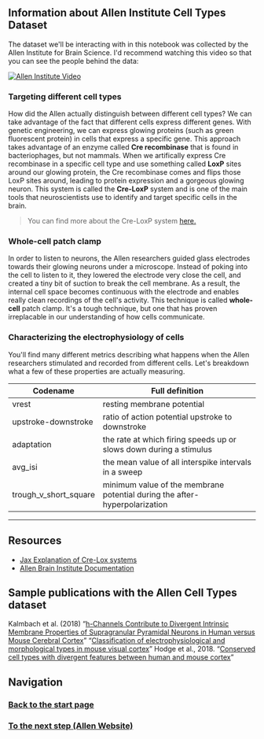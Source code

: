 ## Information about Allen Institute Cell Types Dataset
The dataset we'll be interacting with in this notebook was collected by the Allen Institute for Brain Science. I'd recommend watching this video so that you can see the people behind the data:

[![Allen Institute Video](http://img.youtube.com/vi/1GWyjxzxqII/0.jpg)](https://www.youtube.com/watch?v=1GWyjxzxqII "Allen Cell Types Database: Understanding the fundamental building blocks of the brain")

### Targeting different cell types
How did the Allen actually distinguish between different cell types? We can take advantage of the fact that different cells express different genes. With genetic engineering, we can express glowing proteins (such as green fluorescent protein) in cells that express a specific gene. This approach takes advantage of an enzyme called <b>Cre recombinase</b> that is found in bacteriophages, but not mammals. When we artifically express Cre recombinase in a specific cell type and use something called <b>LoxP</b> sites around our glowing protein, the Cre recombinase comes and flips those LoxP sites around, leading to protein expression and a gorgeous glowing neuron. This system is called the <b>Cre-LoxP</b> system and is one of the main tools that neuroscientists use to identify and target specific cells in the brain.

> You can find more about the Cre-LoxP system <a href="https://www.jax.org/news-and-insights/2006/may/the-cre-lox-and-flp-frt-systems">here.</a>

### Whole-cell patch clamp
In order to listen to neurons, the Allen researchers guided glass electrodes towards their glowing neurons under a microscope. Instead of poking into the cell to listen to it, they lowered the electrode very close the cell, and created a tiny bit of suction to break the cell membrane. As a result, the internal cell space becomes continuous with the electrode and enables really clean recordings of the cell's activity. This technique is called <b>whole-cell</b> patch clamp. It's a tough technique, but one that has proven irreplacable in our understanding of how cells communicate.

### Characterizing the electrophysiology of cells
You'll find many different metrics describing what happens when the Allen researchers stimulated and recorded from different cells. Let's breakdown what a few of these properties are actually measuring.

| Codename                | Full definition   
| -------------           |------------------------------------|
| vrest                   | resting membrane potential         |
| upstroke-downstroke     | ratio of action potential upstroke to downstroke |
| adaptation     | the rate at which firing speeds up or slows down during a stimulus |
| avg_isi        | the mean value of all interspike intervals in a sweep |
| trough_v_short_square | minimum value of the membrane potential during the after-hyperpolarization |

---

## Resources
* <a href="https://www.jax.org/news-and-insights/2006/may/the-cre-lox-and-flp-frt-systems">Jax Explanation of Cre-Lox systems</a>
* <a href="http://help.brain-map.org/download/attachments/8323525/CellTypes_Ephys_Overview.pdf">Allen Brain Institute Documentation</a>

## Sample publications with the Allen Cell Types dataset
Kalmbach et al. (2018) “<a href="https://www.cell.com/neuron/fulltext/S0896-6273(18)30900-0">h-Channels Contribute to Divergent Intrinsic Membrane Properties of Supragranular Pyramidal Neurons in Human versus Mouse Cerebral Cortex</a>”
“<a href="https://www.biorxiv.org/content/early/2018/07/17/368456">Classification of electrophysiological and morphological types in mouse visual cortex</a>” 
Hodge et al., 2018. “<a href="https://www.biorxiv.org/content/early/2018/08/05/384826">Conserved cell types with divergent features between human and mouse cortex</a>” 


## Navigation
### <a href="https://ajuavinett.github.io/CellTypesLesson/">Back to the start page</a>
### <a href="https://ajuavinett.github.io/CellTypesLesson/instructions">To the next step (Allen Website)</a>
